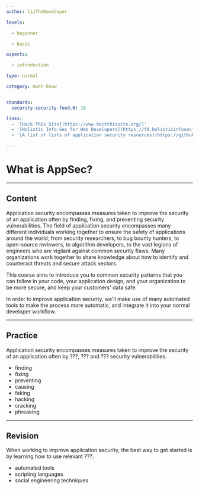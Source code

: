 ```yaml
---
author: lizTheDeveloper

levels:

  - beginner

  - basic

aspects:

  - introduction

type: normal

category: must-know


standards:
  security.security-feed.0: 10

links:
  - '[Hack This Site](https://www.hackthissite.org/)'
  - '[Holistic Info-Sec for Web Developers](https://f0.holisticinfosecforwebdevelopers.com/index.html)'
  - '[A list of lists of application security resources](https://github.com/paragonie/awesome-appsec)'

---
```


# What is AppSec?

---
## Content

Application security encompasses measures taken to improve the security of an application often by finding, fixing, and preventing security vulnerabilities. The field of application security encompasses many different individuals working together to ensure the safety of applications around the world; from security researchers, to bug bounty hunters, to open-source reviewers, to algorithm developers, to the vast legions of engineers who are vigilant against common security flaws. Many organizations work together to share knowledge about how to identify and counteract threats and secure attack vectors.

This course aims to introduce you to common security patterns that you can follow in your code, your application design, and your organization to be more secure, and keep your customers' data safe.

In order to improve application security, we'll make use of many automated tools to make the process more automatic, and integrate it into your normal developer workflow.

---
## Practice

Application security encompasses measures taken to improve the security of an application often by ???, ??? and ??? security vulnerabilities.

* finding
* fixing
* preventing
* causing
* faking
* hacking
* cracking
* phreaking

---
## Revision

When working to improve application security, the best way to get started is by learning how to use relevant ???.


* automated tools
* scripting languages
* social engineering techniques
